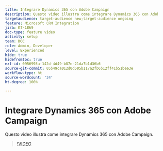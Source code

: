 ```yaml
---
title: Integrare Dynamics 365 con Adobe Campaign
description: Questo video illustra come integrare Dynamics 365 con Adobe Campaign.
targetaudience: target-audience new;target-audience ongoing
feature: Microsoft CRM Integration
jira: KT-1869
doc-type: feature video
activity: setup
team: DOC
role: Admin, Developer
level: Experienced
hide: true
hidefromtoc: true
exl-id: 0956995a-142d-4d49-b87e-21da7b1d36b6
source-git-commit: 05b49ca012d0d505b117a2fb6b12ff41b51be63e
workflow-type: ht
source-wordcount: '34'
ht-degree: 100%

---
```


# Integrare Dynamics 365 con Adobe Campaign

Questo video illustra come integrare Dynamics 365 con Adobe Campaign.

>[!VIDEO](https://video.tv.adobe.com/v/23837?quality=12&learn=on)
